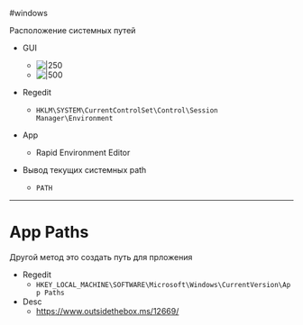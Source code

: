 #windows 

Расположение системных путей
- GUI
	- ![|250](Pasted%20image%2020231225154016.png)
	- ![|500](Pasted%20image%2020231225154203.png)
- Regedit
	- `HKLM\SYSTEM\CurrentControlSet\Control\Session Manager\Environment`
- App
	- Rapid Environment Editor

- Вывод текущих системных path
	- `PATH`

---
# App Paths
Другой метод это создать путь для прложения
- Regedit
	- `HKEY_LOCAL_MACHINE\SOFTWARE\Microsoft\Windows\CurrentVersion\App Paths`
- Desc
	- https://www.outsidethebox.ms/12669/